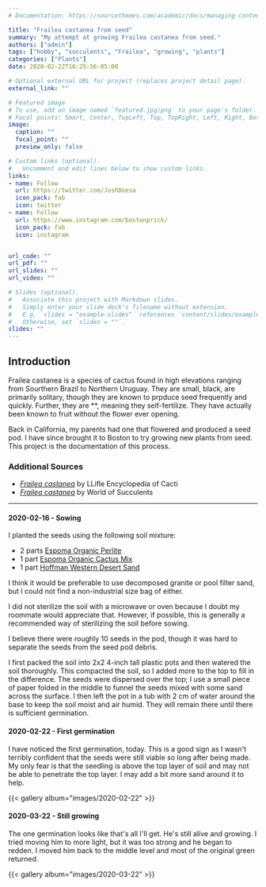 ```yaml
---
# Documentation: https://sourcethemes.com/academic/docs/managing-content/

title: "Frailea castanea from seed"
summary: "My attempt at growing Frailea castanea from seed."
authors: ["admin"]
tags: ["hobby", "succulents", "Frailea", "growing", "plants"]
categories: ["Plants"]
date: 2020-02-22T16:25:56-05:00

# Optional external URL for project (replaces project detail page).
external_link: ""

# Featured image
# To use, add an image named `featured.jpg/png` to your page's folder.
# Focal points: Smart, Center, TopLeft, Top, TopRight, Left, Right, BottomLeft, Bottom, BottomRight.
image:
  caption: ""
  focal_point: ""
  preview_only: false

# Custom links (optional).
#   Uncomment and edit lines below to show custom links.
links:
- name: Follow
  url: https://twitter.com/JoshDoesa
  icon_pack: fab
  icon: twitter
- name: Follow
  url: https://www.instagram.com/bostonprick/
  icon_pack: fab
  icon: instagram


url_code: ""
url_pdf: ""
url_slides: ""
url_video: ""

# Slides (optional).
#   Associate this project with Markdown slides.
#   Simply enter your slide deck's filename without extension.
#   E.g. `slides = "example-slides"` references `content/slides/example-slides.md`.
#   Otherwise, set `slides = ""`.
slides: ""
---
```


## Introduction

Frailea castanea is a species of cactus found in high elevations ranging from Sourthern Brazil to Northern Uruguay.
They are small, black, are primarily solitary, though they are known to prpduce seed frequently and quickly.
Further, they are **, meaning they self-fertilize.
They have actually been known to fruit without the flower ever opening.

Back in California, my parents had one that flowered and produced a seed pod.
I have since brought it to Boston to try growing new plants from seed.
This project is the documentation of this process.

### Additional Sources

* [*Frailea castanea*](http://www.llifle.com/Encyclopedia/CACTI/Family/Cactaceae/3524/Frailea_castanea) by LLifle Encyclopedia of Cacti
* [*Frailea castanea*](https://worldofsucculents.com/frailea-castanea/) by World of Succulents

---

#### 2020-02-16 - Sowing

I planted the seeds using the following soil mixture:

- 2 parts [Espoma Organic Perlite](https://www.amazon.com/Espoma-PR8-8-Quart-Organic-Perlite/dp/B002Y0AK6S/ref=sr_1_1?keywords=espoma+perlite&qid=1581897997&s=lawn-garden&sr=1-1)
- 1 part [Espoma Organic Cactus Mix](https://www.amazon.com/Espoma-CA8-4-8QT-Cactus-Pot/dp/B07JYRV59V/ref=sr_1_3?keywords=espoma+cactus&qid=1581897976&s=lawn-garden&sr=1-3)
- 1 part [Hoffman Western Desert Sand](https://www.amazon.com/Hoffman-14302-Western-Desert-Quarts/dp/B000RNH2U6)

I think it would be preferable to use decomposed granite or pool filter sand, but I could not find a non-industrial size bag of either.

I did not sterilize the soil with a microwave or oven because I doubt my roommate would appreciate that.
However, if possible, this is generally a recommended way of sterilizing the soil before sowing.

I believe there were roughly 10 seeds in the pod, though it was hard to separate the seeds from the seed pod debris.

I first packed the soil into 2x2 4-inch tall plastic pots and then watered the soil thoroughly.
This compacted the soil, so I added more to the top to fill in the difference.
The seeds were dispersed over the top; I use a small piece of paper folded in the middle to funnel the seeds mixed with some sand across the surface.
I then left the pot in a tub with 2 cm of water around the base to keep the soil moist and air humid.
They will remain there until there is sufficient germination.

#### 2020-02-22 - First germination

I have noticed the first germination, today.
This is a good sign as I wasn't terribly confident that the seeds were still viable so long after being made.
My only fear is that the seedling is above the top layer of soil and may not be able to penetrate the top layer.
I may add a bit more sand around it to help.

{{< gallery album="images/2020-02-22" >}}

#### 2020-03-22 - Still growing

The one germination looks like that's all I'll get. He's still alive and growing. I tried moving him to more light, but it was too strong and he began to redden. I moved him back to the middle level and most of the original green returned.

{{< gallery album="images/2020-03-22" >}}
